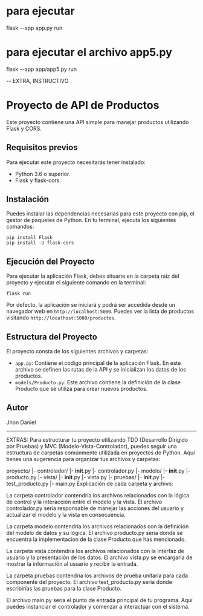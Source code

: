 # para ejecutar
flask --app app.py run
# para ejecutar el archivo app5.py
flask --app app/app5.py run  








-- EXTRA, INSTRUCTIVO
# Proyecto de API de Productos

Este proyecto contiene una API simple para manejar productos utilizando Flask y CORS.

## Requisitos previos

Para ejecutar este proyecto necesitarás tener instalado:

- Python 3.6 o superior.
- Flask y flask-cors.

## Instalación

Puedes instalar las dependencias necesarias para este proyecto con pip, el gestor de paquetes de Python. En tu terminal, ejecuta los siguientes comandos:

    pip install Flask
    pip install -U flask-cors


## Ejecución del Proyecto

Para ejecutar la aplicación Flask, debes situarte en la carpeta raíz del proyecto y ejecutar el siguiente comando en la terminal:

    flask run


Por defecto, la aplicación se iniciará y podrá ser accedida desde un navegador web en `http://localhost:5000`. Puedes ver la lista de productos visitando `http://localhost:5000/productos`.

## Estructura del Proyecto

El proyecto consta de los siguientes archivos y carpetas:

- `app.py`: Contiene el código principal de la aplicación Flask. En este archivo se definen las rutas de la API y se inicializan los datos de los productos.
- `models/Producto.py`: Este archivo contiene la definición de la clase Producto que se utiliza para crear nuevos productos.

## Autor

Jhon Daniel




--------------------------------------------


EXTRAS:
Para estructurar tu proyecto utilizando TDD (Desarrollo Dirigido por Pruebas) y MVC (Modelo-Vista-Controlador), puedes seguir una estructura de carpetas comúnmente utilizada en proyectos de Python. Aquí tienes una sugerencia para organizar tus archivos y carpetas:

proyecto/
    |- controlador/
        |- __init__.py
        |- controlador.py
    |- modelo/
        |- __init__.py
        |- producto.py
    |- vista/
        |- __init__.py
        |- vista.py
    |- pruebas/
        |- __init__.py
        |- test_producto.py
    |- main.py
Explicación de cada carpeta y archivo:

La carpeta controlador contendría los archivos relacionados con la lógica de control y la interacción entre el modelo y la vista. El archivo controlador.py sería responsable de manejar las acciones del usuario y actualizar el modelo y la vista en consecuencia.

La carpeta modelo contendría los archivos relacionados con la definición del modelo de datos y su lógica. El archivo producto.py sería donde se encuentra la implementación de la clase Producto que has mencionado.

La carpeta vista contendría los archivos relacionados con la interfaz de usuario y la presentación de los datos. El archivo vista.py se encargaría de mostrar la información al usuario y recibir la entrada.

La carpeta pruebas contendría los archivos de prueba unitaria para cada componente del proyecto. El archivo test_producto.py sería donde escribirías las pruebas para la clase Producto.

El archivo main.py sería el punto de entrada principal de tu programa. Aquí puedes instanciar el controlador y comenzar a interactuar con el sistema.
